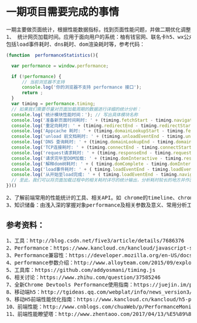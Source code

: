 # 一期项目需要完成的事情
<pre>
一期主要做页面统计，根据性能数据指标，找到页面性能问题，并做二期优化调整。预计一周时间完成。具体开发内容如下：
1、 统计网页加载时间。应用于面向用户的系统：柚有钱官网、联名卡h5、wx公众号项目。展示在控制台。
包括load事件耗时、dns耗时、dom渲染耗时等，参考代码：
</pre>
```javascript
(function  performanceStatistics(){

  var performance = window.performance;

  if (!performance) {
      // 当前浏览器不支持
      console.log('你的浏览器不支持 performance 接口');
      return ;
  }
  var timing = performance.timing;
  // 如果我们需要尽量对页面加载周期的数据进行详细的统计分析：
  console.log('统计模块性能时间：'); // 写出具体模块名称
  console.log('准备新页面时间耗时: ' + (timing.fetchStart - timing.navigationStart) + 'ms');
  console.log('重定向耗时: ' + (timing.redirectEnd - timing.redirectStart)+ 'ms');
  console.log('Appcache 耗时: ' + (timing.domainLookupStart - timing.fetchStart)+ 'ms');
  console.log('unload 前文档耗时: ' + (timing.unloadEventEnd - timing.unloadEventStart)+ 'ms');
  console.log('DNS 查询耗时: ' + (timing.domainLookupEnd - timing.domainLookupStart)+ 'ms');
  console.log('TCP连接耗时: ' + (timing.connectEnd - timing.connectStart)+ 'ms');
  console.log('request请求耗时: ' + (timing.responseEnd - timing.requestStart)+ 'ms');
  console.log('请求完毕至DOM加载: ' + (timing.domInteractive - timing.responseEnd)+ 'ms');
  console.log('解释dom树耗时: ' + ( timing.domComplete - timing.domInteractive)+ 'ms');
  console.log('load事件耗时: ' + ( timing.loadEventEnd - timing.loadEventStart)+ 'ms');
  console.log('从开始至load完成: ' + ( timing.loadEventEnd - timing.navigationStart)+ 'ms');
  // 至此，我们可以将页面加载过程中的相关耗时详尽的统计输出，分析耗时较长的地方并作出相关的优化。
})()

```
<pre>
2、了解前端常用的性能统计的工具、相关API。如 chrome的timeline、chrome.loadTimes()、window.chrome.csi()、Yslow、Fiddler等
3、知识储备：由浅入深的掌握对象performance及相关参数及意义、常用分析工具的使用等。并做知识分享。
</pre>
## 参考资料：
<pre>
1、工具：http://blog.csdn.net/five3/article/details/7686376
2、Performance：https://www.kancloud.cn/kancloud/javascript-standards-reference/46507
3、Performance兼容性：https://developer.mozilla.org/en-US/docs/Web/API/Performance
4、performance参数介绍：http://www.alloyteam.com/2015/09/explore-performance/
5、工具库：https://github.com/addyosmani/timing.js
6、相关讨论：https://www.zhihu.com/question/37585246
7、全新Chrome Devtools Performance使用指南：https://juejin.im/post/59df7d416fb9a04525771dee
8、移动端h5：http://tgideas.qq.com/webplat/info/news_version3/804/808/811/m579/201412/293834.shtml
9、移动H5前端性能优化指南：https://www.kancloud.cn/kancloud/h5-performance/48201
10、前端性能：http://www.cnblogs.com/chuaWeb/p/PerformanceMonitoring.html
11、前端性能瞭望塔：http://www.zhentaoo.com/2017/04/13/%E5%89%8D%E7%AB%AF%E6%80%A7%E8%83%BD/
</pre>
